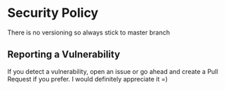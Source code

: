 # Security Policy

There is no versioning so always stick to master branch

## Reporting a Vulnerability

If you detect a vulnerability, open an issue or go ahead and create a Pull Request if you prefer. I would definitely appreciate it =)

